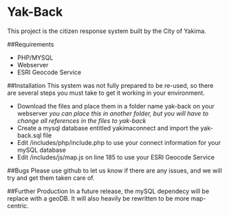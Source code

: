 # Yak-Back

This project is the citizen response system built by the City of Yakima. 

##Requirements
* PHP/MYSQL
* Webserver
* ESRI Geocode Service

##Installation
This system was not fully prepared to be re-used, so there are several steps you must take to get it working in your environment.
* Download the files and place them in a folder name yak-back on your webserver *you can place this in another folder, but you will have to change all references in the files to yak-back*
* Create a  mysql database entitled yakimaconnect and import the yak-back.sql file
* Edit /includes/php/include.php to use your connect information for your mySQL database
* Edit /includes/js/map.js on line 185 to use your ESRI Geocode Service

##Bugs
Please use github to let us know if there are any issues, and we will try and get them taken care of.


##Further Production
In a future release, the mySQL dependecy will be replace with a geoDB. It will also heavily be rewritten to be more map-centric.

